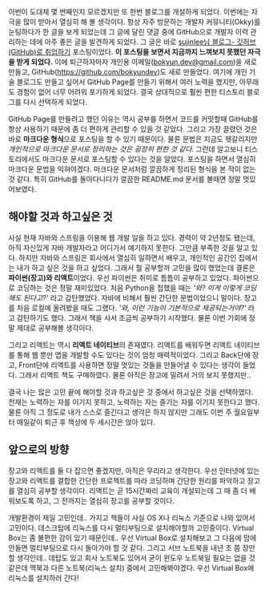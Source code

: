 이번이 도대체 몇 번째인지 모르겠지만 또 한번 블로그를 개설하게 되었다. 이번에는 자극을 많이 받아서 열심히 해 볼 생각이다. 항상 자주 방문하는 개발자 커뮤니티(Okky)를 눈팅하다가 한 글을 보게 되었는데 그 글에 달린 댓글 중에 GitHub으로 개발자 이력 관리하는 데에 아주 좋은 글을 발견하게 되었다. 그 글은 바로 [sujinlee님 블로그- 깃허브(GitHub)로 취업하기](http://sujinlee.me/professional-github/) 포스팅이었다. **이 포스팅을 보면서 지금까지 느껴보지 못했던 자극을 받게 되었다.** 이에 퇴근하자마자 개인용 이메일(bokyun.dev@gmail.com)을 새로 만들고, GitHub(https://github.com/bokyundev)도 새로 만들었다. 여기에 개인 기술 블로그도 만들고 싶어서 GitHub Page를 만들기 위해서 여러 노력을 했지만, 아무래도 경험이 없어 너무 어려워 포기하게 되었다. 결국 상대적으로 훨씬 편한 티스토리 블로그를 다시 선택하게 되었다.

GitHub Page를 만들려고 했던 이유는 역시 공부를 하면서 코드를 커밋할때 GitHub를 항상 사용하기 때문에 좀 더 편하게 관리할 수 있을 것 같았다. 그리고 가장 끌렸던 것은 바로 **마크다운 형식**으로 포스팅을 할 수 있기 때문이다. 물론 문법은 지금도 헷갈리지만 *개인적으로 마크다운 문서로 정리하는 것은 굉장히 편한 것 같다.* 그런데 알고보니 티스토리에서도 마크다운 문서로 포스팅할 수 있다는 것을 알았다. 포스팅을 하면서 열심히 마크다운 문법을 익혀야겠다. 마크다운 문서처럼 깔끔하게 정리된 형식을 본 적이 없는 것 같다. 특히 GitHub를 돌아다니다가 깔끔한 README.md 문서를 볼때면 정말 멋있어보였다.



## 해야할 것과 하고싶은 것

사실 현재 자바와 스프링을 이용해 웹 개발 일을 하고 있다. 경력이 약 2년정도 됐는데, 아직 자신있게 자바 개발자라고 어디가서 얘기하지 못한다. 그만큼 부족한 것을 알고 있다. 하지만 자바와 스프링은 회사에서 열심히 일하면서 배우고, 개인적인 공간인 집에서는 내가 하고 싶은 것을 하고 싶었다. 그래서 뭘 공부할까 고민을 많이 했었는데 결론은 **파이썬(장고)와 리액트**이었다. 우선 파이썬은 취미로 틈틈이 공부하고 있었다. 파이썬으로 코딩하는 것은 정말 재미있었다. 처음 Python을 접했을 때는 *'와? 이게 이렇게 코딩해도 된다고?'* 라고 감탄했었다. 자바에 비해서 훨씬 간단한 문법이었으니 말이다. 장고를 처음 로컬에 올려봤을 때도 그랬다. *'와, 이런 기능이 기본적으로 제공되는거야?'* 라고 감탄하기도 했다. 그래서 책을 사서 조금씩 공부하기 시작했다. 물론 이번 기회에 정말 제대로 공부해볼 생각이다.

그리고 리액트는 역시 **리액트 네이티브**의 존재였다. 리액트를 배워두면 리액트 네이티브를 통해 웹 뿐만 앱을 개발할 수도 있다는 것이 엄청 매력적이었다. 그리고 Back단에 장고, Front단에 리액트를 사용하면 정말 멋있는 것들을 만들어낼 수 있다는 생각이 들었다. 그래서 리액트 책도 구매하였다. 물론 아직은 장고에 밀려서 거의 보지 못했지만..

결국 나는 많은 고민 끝에 해야할 것과  하고싶은 것 중에서 하고싶은 것을 선택하였다. 천재는 노력하는 자를 이기지 못하고, 노력하는 자는 즐기는 자를 이기지 못한다고 했다. 물론 아직 그 정도로 내가 스스로 즐긴다고 생각은 하지 않지만 그래도 이번 주 월요일부터 매일같이 퇴근 후 책상에 두 세시간은 앉아 있다.



## 앞으로의 방향

장고와 리액트를 둘 다 잡으면 좋겠지만, 아직은 무리라고 생각한다. 우선 인터넷에 있는 장고와 리액트를 결합한 간단한 프로젝트를 따라 코딩하며 간단한 원리를 파악하고 장고를 열심히 공부할 생각이다. 리액트는 곧 15시간짜리 교육이 개설되는데 그 때 좀 더 배워보도록 하고, 그 전까지는 열심히 장고를 공부할 것이다.

개발환경이 제일 고민인데.. 가지고 책들이 사실 OS X나 리눅스 기준으로 나와 있어서 고민이다. 데스크탑에 리눅스를 다시 멀티부팅으로 설치해야할까 고민중이다. Virtual Box는 좀 불편한 감이 있기 때문인데.. 우선 Virtual Box로 설치해보고 그 다음에 맘에 안들면 멀티부팅으로 다시 돌아가야 할 것 같다. 그리고 서브 노트북을 내년 초 쯤 장만할 생각인데.. 데탑도 있고 회사 노트북도 있어서 굳이 윈도우 노트북일 필요는 없을 것 같은데 맥북과 다른 노트북(리눅스 설치) 중에서 고민해봐야겠다. 우선 Virtual Box에 리눅스를 설치하러 간다!

